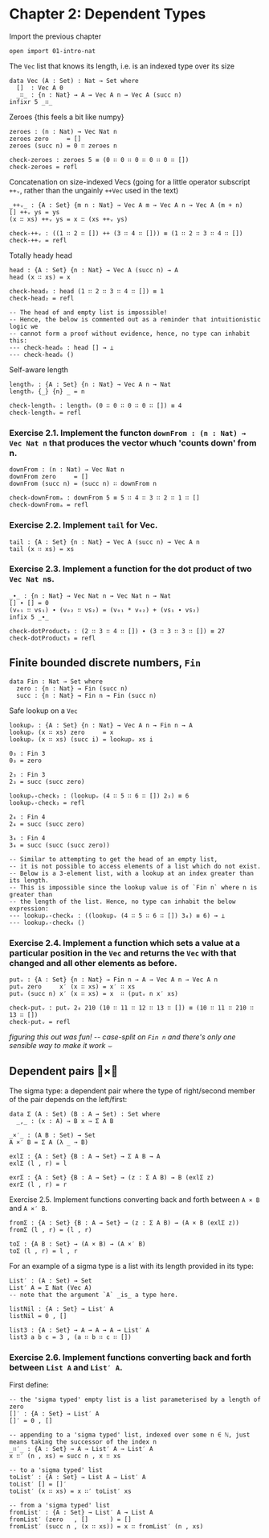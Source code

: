 # Chapter 2: Dependent Types

Import the previous chapter
```
open import 01-intro-nat
```

The `Vec` list that knows its length, i.e. is an indexed type over its size
```
data Vec (A : Set) : Nat → Set where
  []  : Vec A 0
  _∷_ : {n : Nat} → A → Vec A n → Vec A (succ n)
infixr 5 _∷_
```

Zeroes {this feels a bit like numpy}
```
zeroes : (n : Nat) → Vec Nat n
zeroes zero     = []
zeroes (succ n) = 0 ∷ zeroes n

check-zeroes : zeroes 5 ≡ (0 ∷ 0 ∷ 0 ∷ 0 ∷ 0 ∷ [])
check-zeroes = refl
```

Concatenation on size-indexed Vecs (going for a little operator subscript `++ᵥ`, rather than the ungainly `++Vec` used in the text)
```
_++ᵥ_ : {A : Set} {m n : Nat} → Vec A m → Vec A n → Vec A (m + n)
[] ++ᵥ ys = ys
(x ∷ xs) ++ᵥ ys = x ∷ (xs ++ᵥ ys)

check-++ᵥ : ((1 ∷ 2 ∷ []) ++ (3 ∷ 4 ∷ [])) ≡ (1 ∷ 2 ∷ 3 ∷ 4 ∷ [])
check-++ᵥ = refl
```

Totally heady head
```
head : {A : Set} {n : Nat} → Vec A (succ n) → A
head (x ∷ xs) = x

check-head₂ : head (1 ∷ 2 ∷ 3 ∷ 4 ∷ []) ≡ 1
check-head₂ = refl

-- The head of and empty list is impossible! 
-- Hence, the below is commented out as a reminder that intuitionistic logic we
-- cannot form a proof without evidence, hence, no type can inhabit this:
--- check-head₀ : head [] → ⊥
--- check-head₀ ()
```

Self-aware length
```
lengthᵥ : {A : Set} {n : Nat} → Vec A n → Nat
lengthᵥ {_} {n} _ = n

check-lengthᵥ : lengthᵥ (0 ∷ 0 ∷ 0 ∷ 0 ∷ []) ≡ 4
check-lengthᵥ = refl
```

### Exercise 2.1. Implement the functon `downFrom : (n : Nat) → Vec Nat n` that produces the vector whuch 'counts down' from n.
```
downFrom : (n : Nat) → Vec Nat n
downFrom zero     = []
downFrom (succ n) = (succ n) ∷ downFrom n

check-downFromₐ : downFrom 5 ≡ 5 ∷ 4 ∷ 3 ∷ 2 ∷ 1 ∷ []
check-downFromₐ = refl
```

### Exercise 2.2. Implement `tail` for Vec.
```
tail : {A : Set} {n : Nat} → Vec A (succ n) → Vec A n
tail (x ∷ xs) = xs
```

### Exercise 2.3. Implement a function for the dot product of two `Vec Nat n`s.
```
_∙_ : {n : Nat} → Vec Nat n → Vec Nat n → Nat
[] ∙ [] = 0
(v₀₁ ∷ vs₁) ∙ (v₀₂ ∷ vs₂) = (v₀₁ * v₀₂) + (vs₁ ∙ vs₂)
infix 5 _∙_

check-dotProduct₃ : (2 ∷ 3 ∷ 4 ∷ []) ∙ (3 ∷ 3 ∷ 3 ∷ []) ≡ 27
check-dotProduct₃ = refl

```


## Finite bounded discrete numbers, `Fin`
```
data Fin : Nat → Set where
  zero : {n : Nat} → Fin (succ n)
  succ : {n : Nat} → Fin n → Fin (succ n)
```

Safe lookup on a `Vec`
```
lookupᵥ : {A : Set} {n : Nat} → Vec A n → Fin n → A
lookupᵥ (x ∷ xs) zero     = x
lookupᵥ (x ∷ xs) (succ i) = lookupᵥ xs i

0₃ : Fin 3
0₃ = zero

2₃ : Fin 3
2₃ = succ (succ zero)

lookupᵥ-check₃ : (lookupᵥ (4 ∷ 5 ∷ 6 ∷ []) 2₃) ≡ 6
lookupᵥ-check₃ = refl

2₄ : Fin 4
2₄ = succ (succ zero)

3₄ : Fin 4
3₄ = succ (succ (succ zero))

-- Similar to attempting to get the head of an empty list,
-- it is not possible to access elements of a list which do not exist.
-- Below is a 3-element list, with a lookup at an index greater than its length.
-- This is impossible since the lookup value is of `Fin n` where n is greater than
-- the length of the list. Hence, no type can inhabit the below expression:
--- lookupᵥ-check₄ : ((lookupᵥ (4 ∷ 5 ∷ 6 ∷ []) 3₄) ≡ 6) → ⊥
--- lookupᵥ-check₄ ()
```

### Exercise 2.4. Implement a function which sets a value at a particular position in the `Vec` and returns the `Vec` with that changed and all other elements as before.
```
putᵥ : {A : Set} {n : Nat} → Fin n → A → Vec A n → Vec A n
putᵥ zero     x′ (x ∷ xs) = x′ ∷ xs
putᵥ (succ n) x′ (x ∷ xs) = x  ∷ (putᵥ n x′ xs)

check-putᵥ : putᵥ 2₄ 210 (10 ∷ 11 ∷ 12 ∷ 13 ∷ []) ≡ (10 ∷ 11 ∷ 210 ∷ 13 ∷ [])
check-putᵥ = refl
```
_figuring this out was fun! -- case-split on `Fin n` and there's only one sensible way to make it work ⌣_

## Dependent pairs 🍎×🍐
The sigma type: a dependent pair where the type of right/second member of the pair depends on the left/first:
```
data Σ (A : Set) (B : A → Set) : Set where
  _,_ : (x : A) → B x → Σ A B

_×′_ : (A B : Set) → Set
A ×′ B = Σ A (λ _ → B)

exlΣ : {A : Set} {B : A → Set} → Σ A B → A
exlΣ (l , r) = l

exrΣ : {A : Set} {B : A → Set} → (z : Σ A B) → B (exlΣ z)
exrΣ (l , r) = r

```


Exercise 2.5. Implement functions converting back and forth between `A × B` and `A ×′ B`.
```
fromΣ : {A : Set} {B : A → Set} → (z : Σ A B) → (A × B (exlΣ z))
fromΣ (l , r) = (l , r)

toΣ : {A B : Set} → (A × B) → (A ×′ B)
toΣ (l , r) = l , r
```


For an example of a sigma type is a list with its length provided in its type:
```
List′ : (A : Set) → Set
List′ A = Σ Nat (Vec A)
-- note that the argument `A` _is_ a type here.

listNil : {A : Set} → List′ A
listNil = 0 , []

list3 : {A : Set} → A → A → A → List′ A
list3 a b c = 3 , (a ∷ b ∷ c ∷ [])

```

### Exercise 2.6. Implement functions converting back and forth between `List A` and `List′ A`.
First define:
```
-- the 'sigma typed' empty list is a list parameterised by a length of zero
[]′ : {A : Set} → List′ A
[]′ = 0 , []

-- appending to a 'sigma typed' list, indexed over some n ∈ ℕ, just means taking the successor of the index n
_∷′_ : {A : Set} → A → List′ A → List′ A
x ∷′ (n , xs) = succ n , x ∷ xs

-- to a 'sigma typed' list
toList′ : {A : Set} → List A → List′ A
toList′ [] = []′
toList′ (x ∷ xs) = x ∷′ toList′ xs

-- from a 'sigma typed' list
fromList′ : {A : Set} → List′ A → List A
fromList′ (zero   , []      ) = []
fromList′ (succ n , (x ∷ xs)) = x ∷ fromList′ (n , xs)
```
